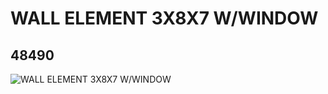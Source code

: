 # WALL ELEMENT 3X8X7 W/WINDOW
## 48490
![WALL ELEMENT 3X8X7 W/WINDOW](https://lc-www-live-s.legocdn.com/media/bricks/5/2/4223087.jpg)